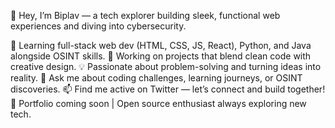 


👋 Hey, I’m Biplav — a tech explorer building sleek, functional web experiences and diving into cybersecurity.

🌱 Learning full-stack web dev (HTML, CSS, JS, React), Python, and Java alongside OSINT skills.
🚀 Working on projects that blend clean code with creative design.
💡 Passionate about problem-solving and turning ideas into reality.
💬 Ask me about coding challenges, learning journeys, or OSINT discoveries.
📫 Find me active on Twitter — let’s connect and build together!
🎨 Portfolio coming soon | Open source enthusiast always exploring new tech.
